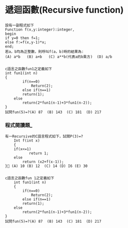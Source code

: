 ###
```

```

###
```

```


###
```

```




# 遞迴函數(Recursive function)

###
```
設有一副程式如下         
Function f(x,y:integer):integer,
begin
if y=0 then f=1;
else f:=f(x,y-1)*x;
end; 
若a，b均為正整數，則呼叫f(a，b)時的結果為:
(A) a*b   (B) a+b   (C) a**b(代表a的b乘方)  (D) a/b
```


###
```
c語言之函數fun1之定義如下
int fun1(int n)
{
		if(n==0)
			Return(2);
		else if(n==1)
		return(1);
	else
		return(2*fun1(n-1)+3*fun1(n-2));
}
試問fun(5)=?(A) 87  (B) 143  (C) 181  (D) 217 
```

### 程式閱讀題_
```
有一Recursive的C語言程式如下，試間P(3)=?
	Int f(int x)
	{
	if(x<=1)
		   return 1;
	else
		return (x2+f(x-1));
} (A) 10 (B) 12  (C) 14 (D) I6 (E) 30
```

###
```
c語言之函數fun 1之定義如下
	int fun1(int n)
	{
		if(n==0)
			Return(2);
		else if(n==1)
		return(1);
	else
		return(2*fun1(n-1)+3*fun1(n-2));
}
試問fun(5)=?(A) 87  (B) 143  (C) 181  (D) 217 
```

###
```

```
